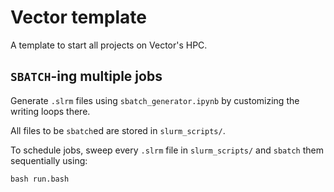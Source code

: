 # Vector template

A template to start all projects on Vector's HPC.

## ``SBATCH``-ing multiple jobs

Generate ``.slrm`` files using ``sbatch_generator.ipynb`` by customizing the writing loops there.

All files to be `sbatch`ed are stored in `slurm_scripts/`.

To schedule jobs, sweep every ``.slrm`` file in ``slurm_scripts/`` and ``sbatch`` them sequentially using:

```bash run.bash```



